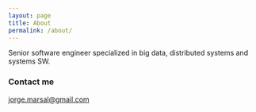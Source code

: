 ```yaml
---
layout: page
title: About
permalink: /about/
---
```


Senior software engineer specialized in big data, distributed systems and systems SW.

### Contact me

[jorge.marsal@gmail.com](mailto:jorge.marsal@gmail.com)
